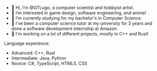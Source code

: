 - 👋 Hi, I’m @GTLugo, a computer scientist and hobbyist artist.
- 👀 I’m interested in game design, software engineering, and anime!
- 🌱 I’m currently studying for my bachelor's in Computer Science.
- 🏫 I've been a computer science tutor at my university for 3 years and done a software development internship at Amazon.
- 🚀 I'm working on a lot of different projects, mostly in C++ and Rust!

Language experience:
- Advanced: C++, Rust 
- Intermediate: Java, Python
- Novice: C#, TypeScript, HTML5, CSS
<!---- 💞️ I’m looking to collaborate on ...
- 📫 How to reach me: g.alexander.maldonado@gmail.com--->

<!---
GTLugo/GTLugo is a ✨ special ✨ repository because its `README.md` (this file) appears on your GitHub profile.
You can click the Preview link to take a look at your changes.
--->
